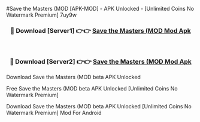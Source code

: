 #Save the Masters (MOD [APK-MOD] - APK Unlocked - [Unlimited Coins No Watermark Premium] 7uy9w



<div align="center">

<h3>🔴 Download [Server1] 👉👉 <a href="https://momento.my/?title=Save_the_Masters_(MOD">Save the Masters (MOD Mod Apk</a></h3><br>

<h3>🔴 Download [Server2] 👉👉 <a href="https://momento.my/?title=Save_the_Masters_(MOD">Save the Masters (MOD Mod Apk</a></h3>
</div>



Download Save the Masters (MOD beta APK Unlocked

Free Save the Masters (MOD beta APK Unlocked [Unlimited Coins No Watermark Premium]

Download Save the Masters (MOD beta APK Unlocked [Unlimited Coins No Watermark Premium] Mod For Android
